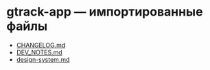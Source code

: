 # gtrack-app — импортированные файлы

- [CHANGELOG.md](CHANGELOG.md)
- [DEV_NOTES.md](DEV_NOTES.md)
- [design-system.md](design-system.md)
